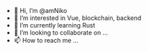 - 👋 Hi, I’m @amNiko
- 👀 I’m interested in Vue, blockchain, backend
- 🌱 I’m currently learning Rust
- 💞️ I’m looking to collaborate on ...
- 📫 How to reach me ...

<!---
amNiko/amNiko is a ✨ special ✨ repository because its `README.md` (this file) appears on your GitHub profile.
You can click the Preview link to take a look at your changes.
--->
